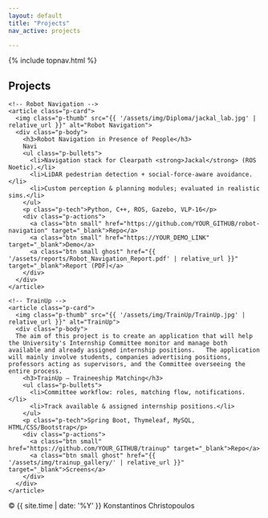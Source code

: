 ```yaml
---
layout: default
title: "Projects"
nav_active: projects

---
```


<link rel="stylesheet" href="{{ '/assets/css/style.css' | relative_url }}">

{% include topnav.html %}

<section class="section">
  <h1>Projects</h1>

  <div class="project-list">

    <!-- Robot Navigation -->
    <article class="p-card">
      <img class="p-thumb" src="{{ '/assets/img/Diploma/jackal_lab.jpg' | relative_url }}" alt="Robot Navigation">
      <div class="p-body">
        <h3>Robot Navigation in Presence of People</h3>
        Navi
        <ul class="p-bullets">
          <li>Navigation stack for Clearpath <strong>Jackal</strong> (ROS Noetic).</li>
          <li>LiDAR pedestrian detection + social-force-aware avoidance.</li>
          <li>Custom perception & planning modules; evaluated in realistic sims.</li>
        </ul>
        <p class="p-tech">Python, C++, ROS, Gazebo, VLP-16</p>
        <div class="p-actions">
          <a class="btn small" href="https://github.com/YOUR_GITHUB/robot-navigation" target="_blank">Repo</a>
          <a class="btn small" href="https://YOUR_DEMO_LINK" target="_blank">Demo</a>
          <a class="btn small ghost" href="{{ '/assets/reports/Robot_Navigation_Report.pdf' | relative_url }}" target="_blank">Report (PDF)</a>
        </div>
      </div>
    </article>

    <!-- TrainUp -->
    <article class="p-card">
      <img class="p-thumb" src="{{ '/assets/img/TrainUp/TrainUp.jpg' | relative_url }}" alt="TrainUp">
      <div class="p-body">
      The aim of this project is to create an application that will help the University's Internship Committee monitor and manage both available and already assigned internship positions.   The application will mainly involve students, companies advertising positions, professors acting as supervisors, and the Committee overseeing the entire process.
        <h3>TrainUp — Traineeship Matching</h3>
        <ul class="p-bullets">
          <li>Committee workflow: roles, matching flow, notifications.</li>
          <li>Track available & assigned internship positions.</li>
        </ul>
        <p class="p-tech">Spring Boot, Thymeleaf, MySQL, HTML/CSS/Bootstrap</p>
        <div class="p-actions">
          <a class="btn small" href="https://github.com/YOUR_GITHUB/trainup" target="_blank">Repo</a>
          <a class="btn small ghost" href="{{ '/assets/img/trainup_gallery/' | relative_url }}" target="_blank">Screens</a>
        </div>
      </div>
    </article>

<footer class="footer">
  <span>© {{ site.time | date: '%Y' }} Konstantinos Christopoulos</span>
</footer>
